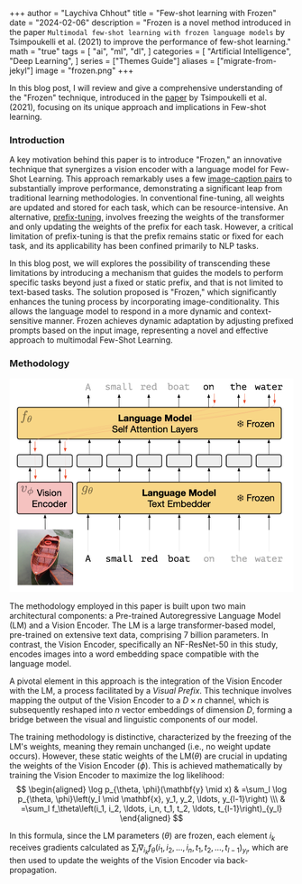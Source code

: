 +++
author = "Laychiva Chhout"
title = "Few-shot learning with Frozen"
date = "2024-02-06"
description = "Frozen is a novel method introduced in the paper `Multimodal few-shot learning with frozen language models` by Tsimpoukelli et al. (2021) to improve the performance of few-shot learning."
math = "true"
tags = [
    "ai",
    "ml",
    "dl",
]
categories = [
    "Artificial Intelligence",
    "Deep Learning",
]
series = ["Themes Guide"]
aliases = ["migrate-from-jekyl"]
image = "frozen.png"
+++


In this blog post, I will review and give a comprehensive understanding of the "Frozen" technique, introduced in the [paper](https://arxiv.org/abs/2106.13884) by Tsimpoukelli et al. (2021), focusing on its unique approach and implications in Few-shot learning.

### Introduction

A key motivation behind this paper is to introduce "Frozen," an innovative technique that synergizes a vision encoder with a language model for Few-Shot Learning. This approach remarkably uses a few [image-caption pairs](https://aclanthology.org/P18-1238/) to substantially improve performance, demonstrating a significant leap from traditional learning methodologies. In conventional fine-tuning, all weights are updated and stored for each task, which can be resource-intensive. An alternative, [prefix-tuning](https://arxiv.org/abs/2101.00190), involves freezing the weights of the transformer and only updating the weights of the prefix for each task. However, a critical limitation of prefix-tuning is that the prefix remains static or fixed for each task, and its applicability has been confined primarily to NLP tasks.

In this blog post, we will explores the possibility of transcending these limitations by introducing a mechanism that guides the models to perform specific tasks beyond just a fixed or static prefix, and that is not limited to text-based tasks. The solution proposed is "Frozen," which significantly enhances the tuning process by incorporating image-conditionality. This allows the language model to respond in a more dynamic and context-sensitive manner. Frozen achieves dynamic adaptation by adjusting prefixed prompts based on the input image, representing a novel and effective approach to multimodal Few-Shot Learning.

### Methodology

![Gradients through a frozen language model’s self attention layers are used to train the vision encoder.](frozen.png)

The methodology employed in this paper is built upon two main architectural components: a Pre-trained Autoregressive Language Model (LM) and a Vision Encoder. The LM is a large transformer-based model, pre-trained on extensive text data, comprising 7 billion parameters. In contrast, the Vision Encoder, specifically an NF-ResNet-50 in this study, encodes images into a word embedding space compatible with the language model. 

A pivotal element in this approach is the integration of the Vision Encoder with the LM, a process facilitated by a *Visual Prefix*. This technique involves mapping the output of the Vision Encoder to a $D \times n$ channel, which is subsequently reshaped into $n$ vector embeddings of dimension $D$, forming a bridge between the visual and linguistic components of our model.

The training methodology is distinctive, characterized by the freezing of the LM's weights, meaning they remain unchanged (i.e., no weight update occurs). However, these static weights of the $\mathrm{LM}(\theta)$ are crucial in updating the weights of the Vision Encoder $(\phi)$. This is achieved mathematically by training the Vision Encoder to maximize the log likelihood: 
$$
\begin{aligned}
\log p_{\theta, \phi}(\mathbf{y} \mid x) & =\sum_l \log p_{\theta, \phi}\left(y_l \mid \mathbf{x}, y_1, y_2, \ldots, y_{l-1}\right) \\\
& =\sum_l f_\theta\left(i_1, i_2, \ldots, i_n, t_1, t_2, \ldots, t_{l-1}\right)_{y_l}
\end{aligned}
$$

In this formula, since the LM parameters $(\theta)$ are frozen, each element $i_k$ receives gradients calculated as $\sum_l \nabla_{i_k} f_\theta\left(i_1, i_2, \ldots, i_n, t_1, t_2, \ldots, t_{l-1}\right)_{y_l}$, which are then used to update the weights of the Vision Encoder via back-propagation.

